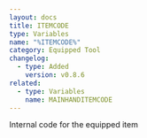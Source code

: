 ```yaml
---
layout: docs
title: ITEMCODE
type: Variables
name: "%ITEMCODE%"
category: Equipped Tool
changelog:
  - type: Added
    version: v0.8.6
related:
  - type: Variables
    name: MAINHANDITEMCODE
---
```

Internal code for the equipped item
